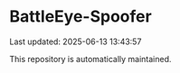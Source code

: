 # BattleEye-Spoofer

Last updated: 2025-06-13 13:43:57

This repository is automatically maintained.
